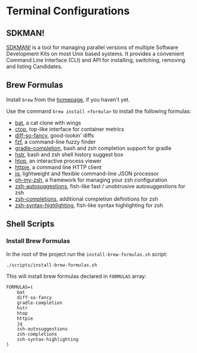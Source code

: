 # Terminal Configurations

## SDKMAN!

[SDKMAN!](https://sdkman.io/install) is a tool for managing parallel versions of multiple Software Development Kits on most Unix based systems. It provides a convenient Command Line Interface (CLI) and API for installing, switching, removing and listing Candidates.

## Brew Formulas

Install `brew` from the [homepage](https://brew.sh), if you haven't yet.

Use the command `brew install <formula>` to install the following formulas:

* [bat](https://github.com/sharkdp/bat), a cat clone with wings
* [ctop](https://github.com/bcicen/ctop), top-like interface for container metrics 
* [diff-so-fancy](https://github.com/so-fancy/diff-so-fancy), good-lookin' diffs
* [fzf](https://github.com/junegunn/fzf), a command-line fuzzy finder 
* [gradle-completion](https://github.com/gradle/gradle-completion), bash and zsh completion support for gradle
* [hstr](https://github.com/dvorka/hstr), bash and zsh shell history suggest box
* [htop](https://github.com/hishamhm/htop), an interactive process viewer
* [httpie](https://httpie.org), a command line HTTP client
* [jq](https://stedolan.github.io/jq), lightweight and flexible command-line JSON processor
* [oh-my-zsh](https://github.com/robbyrussell/oh-my-zsh), a framework for managing your zsh configuration
* [zsh-autosuggestions](https://github.com/zsh-users/zsh-autosuggestions), fish-like fast / unobtrusive autosuggestions for zsh
* [zsh-completions](https://github.com/zsh-users/zsh-completions), additional completion definitions for zsh
* [zsh-syntax-highlighting](https://github.com/zsh-users/zsh-syntax-highlighting), fish-like syntax highlighting for zsh

## Shell Scripts

### Install Brew Formulas

In the root of the project run the `install-brew-formulas.sh` script:

```
./scripts/install-brew-formulas.sh
```

This will install brew formulas declared in `FORMULAS` array:

```
FORMULAS=(
    bat
    diff-so-fancy
    gradle-completion
    hstr
    htop
    httpie
    jq
    zsh-autosuggestions
    zsh-completions
    zsh-syntax-highlighting
)
```